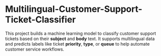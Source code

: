 # Multilingual-Customer-Support-Ticket-Classifier
This project builds a machine learning model to classify customer support tickets based on their **subject** and **body** text. It supports multilingual data and predicts labels like ticket **priority**, **type**, or **queue** to help automate customer service workflows.
